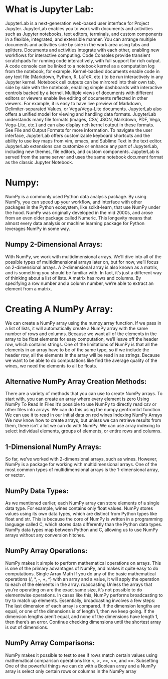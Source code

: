 # What is Jupyter Lab:
JupyterLab is a next-generation web-based user interface for Project Jupyter.
JupyterLab enables you to work with documents and activities such as Jupyter notebooks, text editors, terminals, and custom components in a flexible, integrated, and extensible manner.
You can arrange multiple documents and activities side by side in the work area using tabs and splitters. Documents and activities integrate with each other, enabling new workflows for interactive computing.
Code Consoles provide transient scratchpads for running code interactively, with full support for rich output. A code console can be linked to a notebook kernel as a computation log from the notebook, for example.
Kernel-backed documents enable code in any text file (Markdown, Python, R, LaTeX, etc.) to be run interactively in any Jupyter kernel.
Notebook cell outputs can be mirrored into their own tab, side by side with the notebook, enabling simple dashboards with interactive controls backed by a kernel.
Multiple views of documents with different editors or viewers enable live editing of documents reflected in other viewers. For example, it is easy to have live preview of Markdown, Delimiter-separated Values, or Vega/Vega-Lite documents.
JupyterLab also offers a unified model for viewing and handling data formats. JupyterLab understands many file formats (images, CSV, JSON, Markdown, PDF, Vega, Vega-Lite, etc.) and can also display rich kernel output in these formats. See File and Output Formats for more information.
To navigate the user interface, JupyterLab offers customizable keyboard shortcuts and the ability to use key maps from vim, emacs, and Sublime Text in the text editor.
JupyterLab extensions can customize or enhance any part of JupyterLab, including new themes, file editors, and custom components.
JupyterLab is served from the same server and uses the same notebook document format as the classic Jupyter Notebook.

# Numpy:
NumPy is a commonly used Python data analysis package. By using NumPy, you can speed up your workflow, and interface with other packages in the Python ecosystem, like scikit-learn, that use NumPy under the hood. NumPy was originally developed in the mid 2000s, and arose from an even older package called Numeric. This longevity means that almost every data analysis or machine learning package for Python leverages NumPy in some way.

## Numpy 2-Dimensional Arrays:
With NumPy, we work with multidimensional arrays. We’ll dive into all of the possible types of multidimensional arrays later on, but for now, we’ll focus on 2-dimensional arrays. A 2-dimensional array is also known as a matrix, and is something you should be familiar with. In fact, it’s just a different way of thinking about a list of lists. A matrix has rows and columns. By specifying a row number and a column number, we’re able to extract an element from a matrix.

# Creating A NumPy Array:
 We can create a NumPy array using the numpy.array function. If we pass in a list of lists, it will automatically create a NumPy array with the same number of rows and columns. Because we want all of the elements in the array to be float elements for easy computation, we’ll leave off the header row, which contains strings. One of the limitations of NumPy is that all the elements in an array have to be of the same type, so if we include the header row, all the elements in the array will be read in as strings. Because we want to be able to do computations like find the average quality of the wines, we need the elements to all be floats.

## Alternative NumPy Array Creation Methods:

There are a variety of methods that you can use to create NumPy arrays. To start with, you can create an array where every element is zero
Using NumPy To Read In Files It’s possible to use NumPy to directly read csv or other files into arrays. We can do this using the numpy.genfromtxt function. We can use it to read in our initial data on red wines
Indexing NumPy Arrays We now know how to create arrays, but unless we can retrieve results from them, there isn’t a lot we can do with NumPy. We can use array indexing to select individual elements, groups of elements, or entire rows and columns.

## 1-Dimensional NumPy Arrays:
So far, we’ve worked with 2-dimensional arrays, such as wines. However, NumPy is a package for working with multidimensional arrays. One of the most common types of multidimensional arrays is the 1-dimensional array, or vector.

## NumPy Data Types:
As we mentioned earlier, each NumPy array can store elements of a single data type. For example, wines contains only float values. NumPy stores values using its own data types, which are distinct from Python types like float and str. This is because the core of NumPy is written in a programming language called C, which stores data differently than the Python data types. NumPy data types map between Python and C, allowing us to use NumPy arrays without any conversion hitches.

## NumPy Array Operations:
NumPy makes it simple to perform mathematical operations on arrays. This is one of the primary advantages of NumPy, and makes it quite easy to do computations.
Single Array Math
If you do any of the basic mathematical operations (/, *, -, +, ^) with an array and a value, it will apply the operation to each of the elements in the array.
roadcasting Unless the arrays that you’re operating on are the exact same size, it’s not possible to do elementwise operations. In cases like this, NumPy performs broadcasting to try to match up elements. Essentially, broadcasting involves a few steps:
The last dimension of each array is compared. If the dimension lengths are equal, or one of the dimensions is of length 1, then we keep going. If the dimension lengths aren’t equal, and none of the dimensions have length 1, then there’s an error. Continue checking dimensions until the shortest array is out of dimensions.

## NumPy Array Comparisons:
NumPy makes it possible to test to see if rows match certain values using mathematical comparison operations like <, >, >=, <=, and ==.
Subsetting
One of the powerful things we can do with a Boolean array and a NumPy array is select only certain rows or columns in the NumPy array